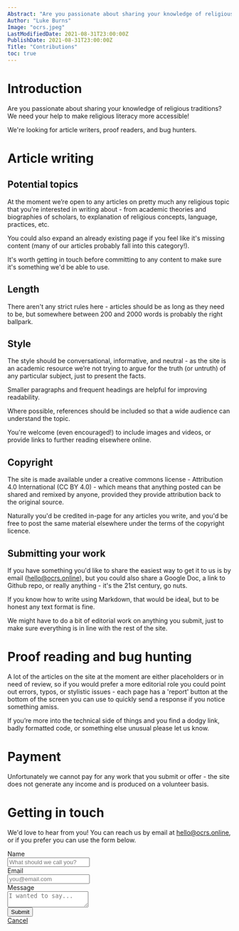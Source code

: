 ```yaml
---
Abstract: "Are you passionate about sharing your knowledge of religious traditions? We need your help to make religious literacy more accessible!"
Author: "Luke Burns"
Image: "ocrs.jpeg"
LastModifiedDate: 2021-08-31T23:00:00Z
PublishDate: 2021-08-31T23:00:00Z
Title: "Contributions"
toc: true
---
```

# Introduction

Are you passionate about sharing your knowledge of religious traditions? We need your help to make religious literacy more accessible!

We're looking for article writers, proof readers, and bug hunters.

# Article writing

## Potential topics

At the moment we’re open to any articles on pretty much any religious topic that you're interested in writing about - from academic theories and biographies of scholars, to explanation of religious concepts, language, practices, etc.

You could also expand an already existing page if you feel like it's missing content (many of our articles probably fall into this category!).

It's worth getting in touch before committing to any content to make sure it's something we'd be able to use.

## Length
There aren't any strict rules here - articles should be as long as they need to be, but somewhere between 200 and 2000 words is probably the right ballpark.

## Style

The style should be conversational, informative, and neutral - as the site is an academic resource we’re not trying to argue for the truth (or untruth) of any particular subject, just to present the facts.

Smaller paragraphs and frequent headings are helpful for improving readability.

Where possible, references should be included so that a wide audience can understand the topic.

You're welcome (even encouraged!) to include images and videos, or provide links to further reading elsewhere online.

## Copyright

The site is made available under a creative commons license - Attribution 4.0 International (CC BY 4.0) - which means that anything posted can be shared and remixed by anyone, provided they provide attribution back to the original source.

Naturally you'd be credited in-page for any articles you write, and you'd be free to post the same material elsewhere under the terms of the copyright licence.

## Submitting your work

If you have something you'd like to share the easiest way to get it to us is by email (hello@ocrs.online), but you could also share a Google Doc, a link to Github repo, or really anything - it's the 21st century, go nuts.

If you know how to write using Markdown, that would be ideal, but to be honest any text format is fine.

We might have to do a bit of editorial work on anything you submit, just to make sure everything is in line with the rest of the site.

# Proof reading and bug hunting

A lot of the articles on the site at the moment are either placeholders or in need of review, so if you would prefer a more editorial role you could point out errors, typos, or stylistic issues - each page has a 'report' button at the bottom of the screen you can use to quickly send a response if you notice something amiss.

If you’re more into the technical side of things and you find a dodgy link, badly formatted code, or something else unusual please let us know.

# Payment

Unfortunately we cannot pay for any work that you submit or offer - the site does not generate any income and is produced on a volunteer basis.

# Getting in touch

We'd love to hear from you! You can reach us by email at hello@ocrs.online, or if you prefer you can use the form below.

<form name="contact" method="POST" data-netlify="true">

<div class="field">
<label for="name" class="label">Name</label>
<div class="control">
<input name="name" class="input" type="text" id="contact_name" placeholder="What should we call you?">
</div>
</div>

<div class="field">
<label class="label">Email</label>
<div class="control has-icons-left has-icons-right">
<input name="email" for="email" class="input" type="email" id="contact_email" placeholder="you@email.com" value="">
<span class="icon is-small is-left">
<i class="fas fa-envelope"></i>
</span>
</div>
</div>

<div class="field">
<label for="message" class="label">Message</label>
<div class="control">
<textarea name="message" class="textarea" id="contact_message" placeholder="I wanted to say..."></textarea>
</div>
</div>

<div class="field is-grouped">
<div class="control">
<button class="button is-link">Submit</button>
</div>
<div class="control">
<a href="#" class="button is-link is-light">Cancel</a>
</div>
</div>

</form>